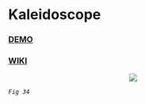 # Kaleidoscope

### [DEMO](http://manneredboor.github.io/kaleidoscope/)

### [WIKI](https://en.wikipedia.org/wiki/Kaleidoscope)

<p align="center"><img src="https://upload.wikimedia.org/wikipedia/commons/thumb/7/7d/1819_brewster_-_treatise_on_the_kaleidoscope_fig_33-36.jpg/619px-1819_brewster_-_treatise_on_the_kaleidoscope_fig_33-36.jpg" /></p>

_`Fig 34`_
